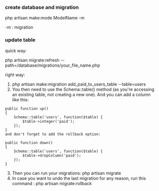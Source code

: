 ### create database and migration

php artisan make:mode ModelName -m 

-m : migration



### update table 
quick way: 

php artisan migrate:refresh --path=/database/migrations/your_file_name.php

right way:

1. php artisan make:migration add_paid_to_users_table --table=users
2. You then need to use the Schema::table() method (as you're accessing an existing table, not creating a new one). And you can add a column like this:
``` JS
public function up()
{
    Schema::table('users', function($table) {
        $table->integer('paid');
    });
}
and don't forget to add the rollback option:

public function down()
{
    Schema::table('users', function($table) {
        $table->dropColumn('paid');
    });
}
```


3. Then you can run your migrations:
    php artisan migrate
4. In case you want to undo the last migration for any reason, run this command :
    php artisan migrate:rollback
